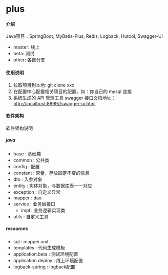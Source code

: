 # plus

#### 介绍
Java项目：SpringBoot, MyBatis-Plus, Redis, Logback, Hutool, Swagger-UI

* master: 线上
* beta: 测试
* other: 各自分支

#### 使用说明
1. 拉取项目到本地: git clone xxx 
2. 在配置中心配置相关项目的配置，如：你自己的 mysql 连接
3. 系统生成的 API 管理工具 swagger 接口文档地址：<http://localhost:8899//swagger-ui.html>
#### 软件架构
软件架构说明
##### java
* base : 基础类
* common : 公共类
* config : 配置
* constant : 常量，存放固定不变的信息
* dto : 入参对象
* entity : 实体对象，与数据库表一一对应
* exception : 自定义异常
* mapper : dao
* service : 业务层接口
    * impl : 业务逻辑实现类
* utils : 自定义工具
##### resources
* sql : mapper.xml
* templates : 代码生成模板
* application.beta : 测试环境配置
* application.deploy : 线上环境配置
* logback-spring : logback配置

